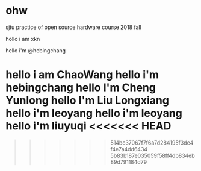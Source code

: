 # ohw
sjtu practice of open source hardware course 2018 fall

hollo i am xkn

hello i'm @hebingchang

hello i am ChaoWang
hello i'm hebingchang
hello I'm Cheng Yunlong
hello I'm Liu Longxiang
hello i'm **leoyang**
hello i'm leoyang
hello i'm liuyuqi
<<<<<<< HEAD
=======
>>>>>>> 514bc37067f7f6a7d284195f3de4f4e7a4dd6434
>>>>>>> 5b83b187e035059f58ff4db834eb89d791184d79
